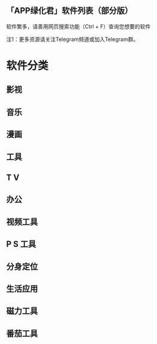 ## 「APP绿化君」软件列表（部分版）
软件繁多，请善用网页搜索功能（Ctrl + F）查询您想要的软件

注1：更多资源请关注Telegram频道或加入Telegram群。

#  软件分类
   ## 影视
   ## 音乐
   ## 漫画
   ## 工具
   ##  T V
   ## 办公
   ## 视频工具
   ## P S 工具
   ## 分身定位
   ## 生活应用
   ## 磁力工具
   ## 番茄工具
